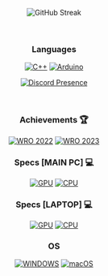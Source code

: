 <div align="center">
  
  ![GitHub Streak](https://streak-stats.demolab.com/?user=Internalization&theme=dark&hide_border=true&date_format=M%20j%5B%2C%20Y%5D&background=0F0F0F&ring=DD2727&currStreakLabel=DD2727&fire=DD2727)</br>
  
  </br>

  ### Languages
  [![C++](https://img.shields.io/badge/C++-00599C?style=for-the-badge&logo=cplusplus&logoColor=white)](https://isocpp.org/)
  [![Arduino](https://img.shields.io/badge/Arduino-00979D?style=for-the-badge&logo=arduino&logoColor=white)](https://www.arduino.cc/)
  </br>
  
  [![Discord Presence](https://lanyard.cnrad.dev/api/930621561294184462)](https://discord.com/users/930621561294184462)
  
  </br>
  
  ### Achievements 🏆
  [![WRO 2022](https://img.shields.io/badge/Participated_in-WRO_2022-FFD700?style=for-the-badge&logo=achievement&logoColor=red)](https://wro-association.org/)
  [![WRO 2023](https://img.shields.io/badge/Participated_in-WRO_2023-FFD700?style=for-the-badge&logo=achievement&logoColor=pink)](https://wro-association.org/)
  
  ### Specs [MAIN PC] 💻
  [![GPU](https://img.shields.io/badge/AMD-Radeon_RX_6600_XT-ED1C24?style=for-the-badge&logo=amd&logoColor=white)](https://www.sapphiretech.com/en/consumer/nitro-rx-6600-xt-8g-gddr6)
  [![CPU](https://img.shields.io/badge/Intel-Core_i3_12100-0071C5?style=for-the-badge&logo=intel&logoColor=white)](https://www.amazon.com/Intel-Core-i3-12100-Processor-Graphics/dp/B09N55FR99/ref=sr_1_1?crid=3LC0XJIZ5IPMD&keywords=intel+i3-12100&qid=1679405600&sprefix=intel+i3-12100%2Caps%2C207&sr=8-1)

  ### Specs [LAPTOP] 💻
  [![GPU](https://img.shields.io/badge/NVIDIA-GeForce_GTX_1050-76B900?style=for-the-badge&logo=nvidia&logoColor=white)](https://www.nvidia.com/en-us/geforce/graphics-cards/gtx-1050/)
  [![CPU](https://img.shields.io/badge/Intel-Core_i7_7700K-0071C5?style=for-the-badge&logo=intel&logoColor=white)](https://www.intel.com/content/www/us/en/products/sku/97128/intel-core-i77700k-processor-8m-cache-up-to-4-50-ghz/specifications.html)

  ### OS
  [![WINDOWS](https://img.shields.io/badge/Windows_10-0078D6?style=for-the-badge&logo=windows10&logoColor=white)](https://www.microsoft.com/en-us/windows)
  [![macOS](https://img.shields.io/badge/macOS_Sonoma-000000?style=for-the-badge&logo=apple&logoColor=white)](https://www.apple.com/macos/sonoma/)
</div>
